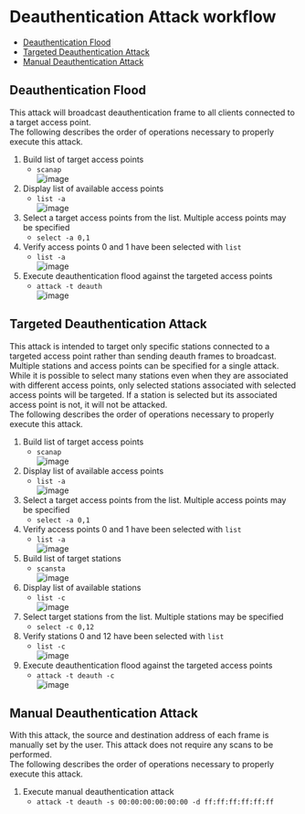 # Deauthentication Attack workflow

- [Deauthentication Flood](#deauthentication-flood)
- [Targeted Deauthentication Attack](#targeted-deauthentication-attack)
- [Manual Deauthentication Attack](#manual-deauthentication-attack)

## Deauthentication Flood
This attack will broadcast deauthentication frame to all clients connected to a target access point.  
The following describes the order of operations necessary to properly execute this attack.  

1. Build list of target access points
    - `scanap`  
![image](https://user-images.githubusercontent.com/25190487/209213624-5931cda6-9403-4f53-bf5a-677022729ebd.png)  
2. Display list of available access points
    - `list -a`  
![image](https://user-images.githubusercontent.com/25190487/209213778-bac11c84-2fe9-4b36-ba7e-29ab2656069f.png)  
3. Select a target access points from the list. Multiple access points may be specified
    - `select -a 0,1`  
4. Verify access points 0 and 1 have been selected with `list`
    - `list -a`  
![image](https://user-images.githubusercontent.com/25190487/209214000-921ef838-c437-4afb-8207-2c6add8318fd.png)  
5. Execute deauthentication flood against the targeted access points
    - `attack -t deauth`  
![image](https://user-images.githubusercontent.com/25190487/209214184-80b2b9dc-f226-4404-9ccf-1475354fdc2a.png)  

## Targeted Deauthentication Attack
This attack is intended to target only specific stations connected to a targeted access point rather than sending deauth frames to broadcast. Multiple stations and access points can be specified for a single attack. While it is possible to select many stations even when they are associated with different access points, only selected stations associated with selected access points will be targeted. If a station is selected but its associated access point is not, it will not be attacked.   
The following describes the order of operations necessary to properly execute this attack. 

1. Build list of target access points
    - `scanap`  
![image](https://user-images.githubusercontent.com/25190487/209213624-5931cda6-9403-4f53-bf5a-677022729ebd.png)  
2. Display list of available access points
    - `list -a`  
![image](https://user-images.githubusercontent.com/25190487/209213778-bac11c84-2fe9-4b36-ba7e-29ab2656069f.png)  
3. Select a target access points from the list. Multiple access points may be specified
    - `select -a 0,1`  
4. Verify access points 0 and 1 have been selected with `list`
    - `list -a`  
![image](https://user-images.githubusercontent.com/25190487/209214000-921ef838-c437-4afb-8207-2c6add8318fd.png)  
5. Build list of target stations
    - `scansta`  
![image](https://user-images.githubusercontent.com/25190487/209215811-b9568e0d-6ec3-4f72-96bb-1b4798c7cc3f.png) 
6. Display list of available stations 
    - `list -c`  
![image](https://user-images.githubusercontent.com/25190487/209217969-dcd0ea60-075f-4d0d-a746-546796a59e37.png)  
7. Select target stations from the list. Multiple stations may be specified
    - `select -c 0,12`  
8. Verify stations 0 and 12 have been selected with `list`
    - `list -c`  
![image](https://user-images.githubusercontent.com/25190487/209218435-61722862-5753-4bb2-8ec1-d59499b7b163.png)
9. Execute deauthentication flood against the targeted access points
    - `attack -t deauth -c`  
![image](https://user-images.githubusercontent.com/25190487/209218662-79c33727-5b7c-49c2-9e6d-af614bc8469d.png)  

## Manual Deauthentication Attack
With this attack, the source and destination address of each frame is manually set by the user. This attack does not require any scans to be performed.  
The following describes the order of operations necessary to properly execute this attack.  

1. Execute manual deauthentication attack
    - `attack -t deauth -s 00:00:00:00:00:00 -d ff:ff:ff:ff:ff:ff`